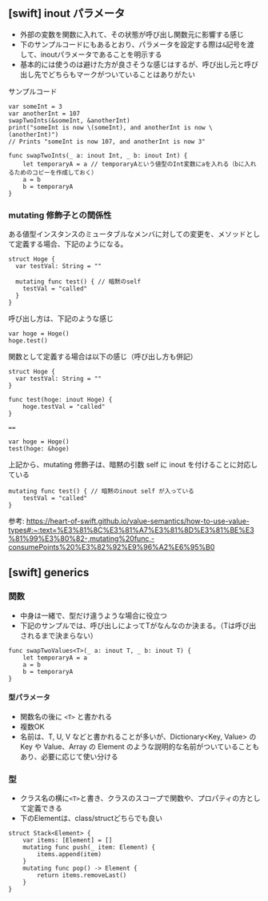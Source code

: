## [swift] inout パラメータ

- 外部の変数を関数に入れて、その状態が呼び出し関数元に影響する感じ
- 下のサンプルコードにもあるとおり、パラメータを設定する際は`&`記号を渡して、inoutパラメータであることを明示する
- 基本的には使うのは避けた方が良さそうな感じはするが、呼び出し元と呼び出し先でどちらもマークがついていることはありがたい

サンプルコード
```
var someInt = 3
var anotherInt = 107
swapTwoInts(&someInt, &anotherInt)
print("someInt is now \(someInt), and anotherInt is now \(anotherInt)")
// Prints "someInt is now 107, and anotherInt is now 3"

func swapTwoInts(_ a: inout Int, _ b: inout Int) {
    let temporaryA = a // temporaryAという値型のInt変数にaを入れる（bに入れるためのコピーを作成しておく）
    a = b
    b = temporaryA
}

```

### mutating 修飾子との関係性

ある値型インスタンスのミュータブルなメンバに対しての変更を、メソッドとして定義する場合、下記のようになる。

```
struct Hoge {
  var testVal: String = ""
  
  mutating func test() { // 暗黙のself
    testVal = "called"
  }
}
```

呼び出し方は、下記のような感じ

```
var hoge = Hoge()
hoge.test()
```

関数として定義する場合は以下の感じ（呼び出し方も併記）

```
struct Hoge {
  var testVal: String = ""
}

func test(hoge: inout Hoge) {
    hoge.testVal = "called"
}

==

var hoge = Hoge()
test(hoge: &hoge)
```

上記から、mutating 修飾子は、暗黙の引数 self に inout を付けることに対応している

```
mutating func test() { // 暗黙のinout self が入っている
    testVal = "called"
}
```

参考: https://heart-of-swift.github.io/value-semantics/how-to-use-value-types#:~:text=%E3%81%8C%E3%81%A7%E3%81%8D%E3%81%BE%E3%81%99%E3%80%82-,mutating%20func,-consumePoints%20%E3%82%92%E9%96%A2%E6%95%B0

## [swift] generics

### 関数

- 中身は一緒で、型だけ違うような場合に役立つ
- 下記のサンプルでは、呼び出しによってTがなんなのか決まる。（Tは呼び出されるまで決まらない）

```
func swapTwoValues<T>(_ a: inout T, _ b: inout T) {
    let temporaryA = a
    a = b
    b = temporaryA
}

```
#### 型パラメータ

- 関数名の後に `<T>` と書かれる
- 複数OK
- 名前は、T, U, V などと書かれることが多いが、Dictionary<Key, Value> の Key や Value、Array<Element> の Element のような説明的な名前がついていることもあり、必要に応じて使い分ける
    
### 型
    
- クラス名の横に`<T>`と書き、クラスのスコープで関数や、プロパティの方として定義できる
- 下のElementは、class/structどちらでも良い
    
```
struct Stack<Element> {
    var items: [Element] = []
    mutating func push(_ item: Element) {
        items.append(item)
    }
    mutating func pop() -> Element {
        return items.removeLast()
    }
}
```


